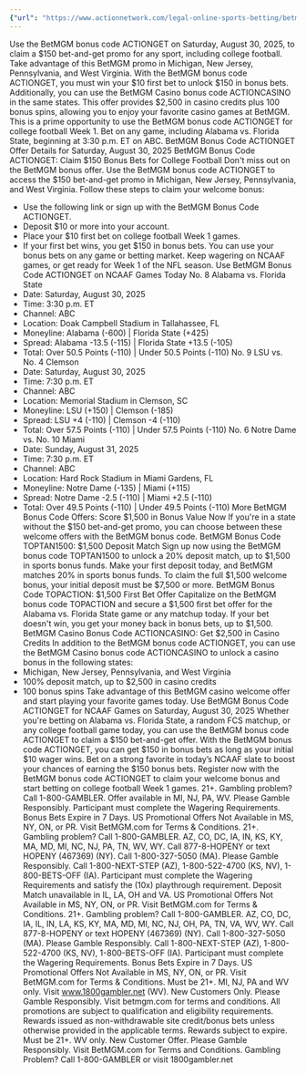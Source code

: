 ```yaml
---
{"url": "https://www.actionnetwork.com/legal-online-sports-betting/betmgm-bonus-code-actionget-150-bonus-bets-and-2500-casino-credits-available-for-labor-day-weekend", "title": "Updated BetMGM Bonus Code ACTIONGET: $150 Bonus Bets and $2,500 Casino Credits Available for Labor Day Weekend", "published": "2025-08-30T17:45:21.000Z", "source": "actionnetwork.com", "ingested": "2025-09-27"}
---
```


Use the BetMGM bonus code ACTIONGET on Saturday, August 30, 2025, to claim a $150 bet-and-get promo for any sport, including college football.
Take advantage of this BetMGM promo in Michigan, New Jersey, Pennsylvania, and West Virginia. With the BetMGM bonus code ACTIONGET, you must win your $10 first bet to unlock $150 in bonus bets.
Additionally, you can use the BetMGM Casino bonus code ACTIONCASINO in the same states. This offer provides $2,500 in casino credits plus 100 bonus spins, allowing you to enjoy your favorite casino games at BetMGM.
This is a prime opportunity to use the BetMGM bonus code ACTIONGET for college football Week 1. Bet on any game, including Alabama vs. Florida State, beginning at 3:30 p.m. ET on ABC.
BetMGM Bonus Code ACTIONGET Offer Details for Saturday, August 30, 2025
BetMGM Bonus Code ACTIONGET: Claim $150 Bonus Bets for College Football
Don't miss out on the BetMGM bonus offer. Use the BetMGM bonus code ACTIONGET to access the $150 bet-and-get promo in Michigan, New Jersey, Pennsylvania, and West Virginia.
Follow these steps to claim your welcome bonus:
- Use the following link or sign up with the BetMGM Bonus Code ACTIONGET.
- Deposit $10 or more into your account.
- Place your $10 first bet on college football Week 1 games.
- If your first bet wins, you get $150 in bonus bets.
You can use your bonus bets on any game or betting market. Keep wagering on NCAAF games, or get ready for Week 1 of the NFL season.
Use BetMGM Bonus Code ACTIONGET on NCAAF Games Today
No. 8 Alabama vs. Florida State
- Date: Saturday, August 30, 2025
- Time: 3:30 p.m. ET
- Channel: ABC
- Location: Doak Campbell Stadium in Tallahassee, FL
- Moneyline: Alabama (-600) | Florida State (+425)
- Spread: Alabama -13.5 (-115) | Florida State +13.5 (-105)
- Total: Over 50.5 Points (-110) | Under 50.5 Points (-110)
No. 9 LSU vs. No. 4 Clemson
- Date: Saturday, August 30, 2025
- Time: 7:30 p.m. ET
- Channel: ABC
- Location: Memorial Stadium in Clemson, SC
- Moneyline: LSU (+150) | Clemson (-185)
- Spread: LSU +4 (-110) | Clemson -4 (-110)
- Total: Over 57.5 Points (-110) | Under 57.5 Points (-110)
No. 6 Notre Dame vs. No. 10 Miami
- Date: Sunday, August 31, 2025
- Time: 7:30 p.m. ET
- Channel: ABC
- Location: Hard Rock Stadium in Miami Gardens, FL
- Moneyline: Notre Dame (-135) | Miami (+115)
- Spread: Notre Dame -2.5 (-110) | Miami +2.5 (-110)
- Total: Over 49.5 Points (-110) | Under 49.5 Points (-110)
More BetMGM Bonus Code Offers: Score $1,500 in Bonus Value Now
If you're in a state without the $150 bet-and-get promo, you can choose between these welcome offers with the BetMGM bonus code.
BetMGM Bonus Code TOPTAN1500: $1,500 Deposit Match
Sign up now using the BetMGM bonus code TOPTAN1500 to unlock a 20% deposit match, up to $1,500 in sports bonus funds. Make your first deposit today, and BetMGM matches 20% in sports bonus funds. To claim the full $1,500 welcome bonus, your initial deposit must be $7,500 or more.
BetMGM Bonus Code TOPACTION: $1,500 First Bet Offer
Capitalize on the BetMGM bonus code TOPACTION and secure a $1,500 first bet offer for the Alabama vs. Florida State game or any matchup today. If your bet doesn't win, you get your money back in bonus bets, up to $1,500.
BetMGM Casino Bonus Code ACTIONCASINO: Get $2,500 in Casino Credits
In addition to the BetMGM bonus code ACTIONGET, you can use the BetMGM Casino bonus code ACTIONCASINO to unlock a casino bonus in the following states:
- Michigan, New Jersey, Pennsylvania, and West Virginia
- 100% deposit match, up to $2,500 in casino credits
- 100 bonus spins
Take advantage of this BetMGM casino welcome offer and start playing your favorite games today.
Use BetMGM Bonus Code ACTIONGET for NCAAF Games on Saturday, August 30, 2025
Whether you're betting on Alabama vs. Florida State, a random FCS matchup, or any college football game today, you can use the BetMGM bonus code ACTIONGET to claim a $150 bet-and-get offer.
With the BetMGM bonus code ACTIONGET, you can get $150 in bonus bets as long as your initial $10 wager wins. Bet on a strong favorite in today’s NCAAF slate to boost your chances of earning the $150 bonus bets.
Register now with the BetMGM bonus code ACTIONGET to claim your welcome bonus and start betting on college football Week 1 games.
21+. Gambling problem? Call 1-800-GAMBLER. Offer available in MI, NJ, PA, WV. Please Gamble Responsibly. Participant must complete the Wagering Requirements. Bonus Bets Expire in 7 Days. US Promotional Offers Not Available in MS, NY, ON, or PR. Visit BetMGM.com for Terms & Conditions.
21+. Gambling problem? Call 1-800-GAMBLER. AZ, CO, DC, IA, IN, KS, KY, MA, MD, MI, NC, NJ, PA, TN, WV, WY. Call 877-8-HOPENY or text HOPENY (467369) (NY). Call 1-800-327-5050 (MA). Please Gamble Responsibly. Call 1-800-NEXT-STEP (AZ), 1-800-522-4700 (KS, NV), 1-800-BETS-OFF (IA). Participant must complete the Wagering Requirements and satisfy the (10x) playthrough requirement. Deposit Match unavailable in IL, LA, OH and VA. US Promotional Offers Not Available in MS, NY, ON, or PR. Visit BetMGM.com for Terms & Conditions.
21+. Gambling problem? Call 1-800-GAMBLER. AZ, CO, DC, IA, IL, IN, LA, KS, KY, MA, MD, MI, NC, NJ, OH, PA, TN, VA, WV, WY. Call 877-8-HOPENY or text HOPENY (467369) (NY). Call 1-800-327-5050 (MA). Please Gamble Responsibly. Call 1-800-NEXT-STEP (AZ), 1-800-522-4700 (KS, NV), 1-800-BETS-OFF (IA). Participant must complete the Wagering Requirements. Bonus Bets Expire in 7 Days. US Promotional Offers Not Available in MS, NY, ON, or PR. Visit BetMGM.com for Terms & Conditions.
Must be 21+. MI, NJ, PA and WV only. Visit www.1800gambler.net (WV). New Customers Only. Please Gamble Responsibly. Visit betmgm.com for terms and conditions. All promotions are subject to qualification and eligibility requirements. Rewards issued as non-withdrawable site credit/bonus bets unless otherwise provided in the applicable terms. Rewards subject to expire.
Must be 21+. WV only. New Customer Offer. Please Gamble Responsibly. Visit BetMGM.com for Terms and Conditions. Gambling Problem? Call 1-800-GAMBLER or visit 1800gambler.net